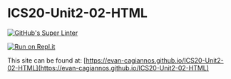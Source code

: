 # ICS20-Unit2-02-HTML

[![GitHub's Super Linter](https://github.com/evan-cagiannos/ICS20-Unit2-02-HTML/workflows/GitHub's%20Super%20Linter/badge.svg)](https://github.com/evan-cagiannos/ICS20-Unit2-02-HTML/actions)

[![Run on Repl.it](https://repl.it/badge/github/evan-cagiannos/ICS20-Unit2-02-HTML)](https://repl.it/githubevan-cagiannos/ICS20-Unit2-02-HTML)

This site can be found at: [https://evan-cagiannos.github.io/ICS20-Unit2-02-HTML](https://evan-cagiannos.github.io/ICS20-Unit2-02-HTML)
